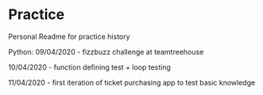 # Practice
Personal Readme for practice history

Python:
09/04/2020  					- fizzbuzz challenge at teamtreehouse

10/04/2020						- function defining test + loop testing

11/04/2020						- first iteration of ticket purchasing app to test basic knowledge
